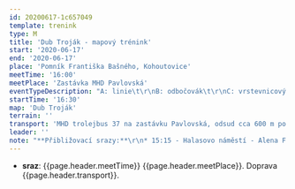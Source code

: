 ```yaml
---
id: 20200617-1c657049
template: trenink
type: M
title: 'Dub Troják - mapový trénink'
start: '2020-06-17'
end: '2020-06-17'
place: 'Pomník Františka Bašného, Kohoutovice'
meetTime: '16:00'
meetPlace: 'Zastávka MHD Pavlovská'
eventTypeDescription: "A: linie\t\r\nB: odbočovák\t\r\nC: vrstevnicový COB"
startTime: '16:30'
map: 'Dub Troják'
terrain: ''
transport: 'MHD trolejbus 37 na zastávku Pavlovská, odsud cca 600 m po fáborcích na místo startu'
leader: ''
note: "**Přibližovací srazy:**\r\n* 15:15 - Halasovo náměstí - Alena F. (tel. 605 440 445)\r\n\t* *varianta MHD: 15:22\tAutobus 44 - Anthropos 15:39,\t15:48\tTrolejbus 37 - Pavlovská 16:04*\r\n* 15:20 - Přívrat (parkoviště u Billy) - Lenka H. (tel. 737 353 537)\r\n\t* *varianta MHD: Přívrat \t15:27\tAutobus 44 - Anthropos 15:38, 15:46\tTrolejbus 37 - Pavlovská 15:57*\t\r\nDejte opět dopředu vědět, kdo budet chtít srazů využít, případně kdo nabízíte odvoz autem."
---
```

* **sraz**: {{page.header.meetTime}} {{page.header.meetPlace}}. Doprava {{page.header.transport}}.
